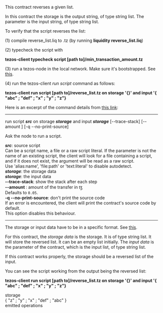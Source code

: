 This contract reverses a given list.

In this contract the storage is the output string, of type string list. The parameter is the input string, of type string list.

To verify that the script reverses the list:

(1) compile reverse_list.liq to .tz (by running **liquidity reverse_list.liq**)

(2) typecheck the script with

**tezos-client typecheck script [path to]/min_transaction_amount.tz**

(3) run a tezos-node in the local network.  Make sure it's bootstrapped.  See [this](http://tezos.gitlab.io/mainnet/introduction/howtouse.html#rpc-interface).

(4) run the tezos-client *run script* command as follows:

**tezos-client run script [path to]/reverse_list.tz on storage '{}' and input '{ "abc" ; "def" ; "x" ; "y" ; "z"}**  

Here is an excerpt of the command details from [this link](https://tezos.gitlab.io/alphanet/api/cli-commands.html#client-manual):

-----------------------------------------------------

run script ***src*** on storage ***storage*** and input ***storage*** [--trace-stack] [--amount <amount>] [-q --no-print-source]  

Ask the node to run a script.  

***src***: source script  
  Can be a script name, a file or a raw script literal. If the parameter is
  not the name of an existing script, the client will look for a file
  containing a script, and if it does not exist, the argument will be read as
  a raw script.  
  Use 'alias:name', 'file:path' or 'text:literal' to disable autodetect.  
***storage***: the storage data  
***storage***: the input data  
**--trace-stack**: show the stack after each step  
**--amount <amount>**: amount of the transfer in ꜩ  
  Defaults to `0.05`.  
**-q --no-print-source**: don't print the source code  
  If an error is encountered, the client will print the contract's source
  code by default.  
  This option disables this behaviour.  

-------------------------------------------------------

The storage or input data have to be in a specific format.  See [this](https://github.com/cryptiumlabs/smarter-contracts/blob/master/liquidity/examples/tezos-clients-data-format.md).

For this contract, the *storage data* is the storage.  It is of type string list.  It will store the reversed list.  It can be an empty list initially.  The *input data* is the parameter of the contract, which is the input list, of type string list.      

If this contract works properly, the storage should be a reversed list of the input.

You can see the script working from the output being the reversed list:

**tezos-client run script [path to]/reverse_list.tz on storage '{}' and input '{ "abc" ; "def" ; "x" ; "y" ; "z"}**  

storage  
  { "z" ; "y" ; "x" ; "def" ; "abc" }  
emitted operations  
